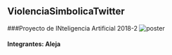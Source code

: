 ## ViolenciaSimbolicaTwitter
###Proyecto de INteligencia Artificial 2018-2
![poster](/home/dabidva/ViolenciaSimbolicaTwitter/data/una.jpeg)
#### Integrantes: Aleja
